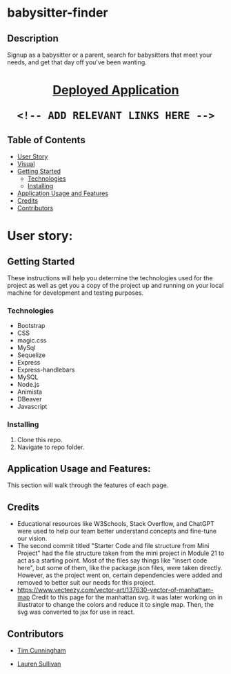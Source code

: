 # babysitter-finder

## Description
Signup as a babysitter or a parent, search for babysitters that meet your needs, and get that day off you've been wanting. 

<!-- ADD ADDITIONAL DESCRIPTION HERE -->

<h1 align="center">
    <a href="LINK HERE" target="_blank">
     Deployed Application
    </a>
    <br>

    <!-- ADD RELEVANT LINKS HERE -->
</h1>

## Table of Contents
- [User Story](#user-story)
- [Visual](#visual)
- [Getting Started](#getting-started)
    - [Technologies](#technologies)
    - [Installing](#installing)
- [Application Usage and Features](#application-usage-and-features)
- [Credits](#credits)
- [Contributors](#contributors) 

# User story: 

<!-- ADD USER STORY HERE -->


## Getting Started 

These instructions will help you determine the technologies used for the project as well as get you a copy of the project up and running on your local machine for development and testing purposes.

### Technologies 

<!-- EXAMPLE LIST OF TECHNOLOGIES (from project 2). ADD ACTUAL LIST HERE -->

- Bootstrap
- CSS
- magic.css
- MySql
- Sequelize
- Express
- Express-handlebars
- MySQL
- Node.js
- Animista
- DBeaver
- Javascript

### Installing

1. Clone this repo.
2. Navigate to repo folder.

<!-- NEED TO PUT REST OF INSTRUCTIONS HERE. -->

## Application Usage and Features:

This section will walk through the features of each page. 

<!-- NEED TO PUT REST OF FEATURES AND USAGE HERE. -->

## Credits

- Educational resources like W3Schools, Stack Overflow, and ChatGPT were used to help our team better understand concepts and fine-tune our vision.
- The second commit titled "Starter Code and file structure from Mini Project" had the file structure taken from the mini project in Module 21 to act as a starting point. Most of the files say things like "insert code here", but some of them, like the package.json files, were taken directly. However, as the project went on, certain dependencies were added and removed to better suit our needs for this project.
- https://www.vecteezy.com/vector-art/137630-vector-of-manhattam-map Credit to this page for the manhattan svg. it was later working on in illustrator to change the colors and reduce it to single map. Then, the svg was converted to jsx for use in react.


<!-- ADD ADDITIONAL CREDITS HERE AS THE PROJECT GOES ON. -->

## Contributors 

<!-- NEED TO PUT REST OF GROUP MEMBERS HERE. -->

- [Tim Cunningham](https://github.com/tcunningham203)

- [Lauren Sullivan](https://github.com/lnsvn)

